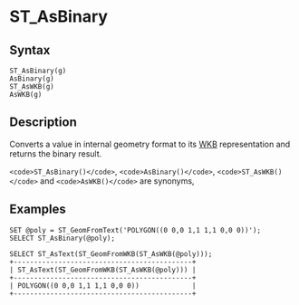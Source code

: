 
# ST_AsBinary

## Syntax


```
ST_AsBinary(g)
AsBinary(g)
ST_AsWKB(g)
AsWKB(g)
```

## Description


Converts a value in internal geometry format to its [WKB](well-known-binary-wkb-format.md) representation and returns the binary result.


`<code>ST_AsBinary()</code>`, `<code>AsBinary()</code>`, `<code>ST_AsWKB()</code>` and `<code>AsWKB()</code>` are synonyms,


## Examples


```
SET @poly = ST_GeomFromText('POLYGON((0 0,0 1,1 1,1 0,0 0))');
SELECT ST_AsBinary(@poly);

SELECT ST_AsText(ST_GeomFromWKB(ST_AsWKB(@poly)));
+--------------------------------------------+
| ST_AsText(ST_GeomFromWKB(ST_AsWKB(@poly))) |
+--------------------------------------------+
| POLYGON((0 0,0 1,1 1,1 0,0 0))             |
+--------------------------------------------+
```
